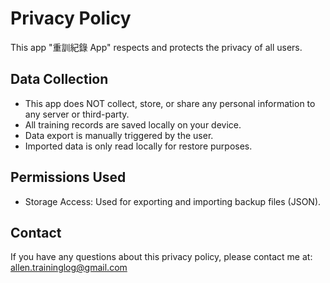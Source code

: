 # Privacy Policy

This app "重訓紀錄 App" respects and protects the privacy of all users.

## Data Collection

- This app does NOT collect, store, or share any personal information to any server or third-party.
- All training records are saved locally on your device.
- Data export is manually triggered by the user.
- Imported data is only read locally for restore purposes.

## Permissions Used

- Storage Access: Used for exporting and importing backup files (JSON).

## Contact

If you have any questions about this privacy policy, please contact me at:
allen.traininglog@gmail.com
